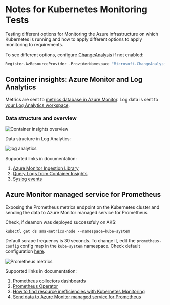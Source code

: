 # Notes for Kubernetes Monitoring Tests

Testing different options for Monitoring the Azure infrastructure on which Kubernetes is running and how to apply different options to apply monitoring to requirements.

To see different options, configure [ChangeAnalysis](https://learn.microsoft.com/en-us/azure/azure-monitor/change/change-analysis) if not enabled:

``` Powershell
Register-AzResourceProvider -ProviderNamespace "Microsoft.ChangeAnalysis"
```

## Container insights: Azure Monitor and Log Analytics

Metrics are sent to [metrics database in Azure Monitor](https://learn.microsoft.com/en-us/azure/azure-monitor/essentials/data-platform-metrics). Log data is sent to [your Log Analytics workspace](https://learn.microsoft.com/en-us/azure/azure-monitor/logs/log-analytics-workspace-overview).

### Data structure and overview

![Container insights overview](https://learn.microsoft.com/en-us/azure/azure-monitor/containers/media/container-insights-overview/azmon-containers-architecture-01.png#lightbox)

Data structure in Log Analytics:

![log analytics](https://learn.microsoft.com/en-us/azure/azure-monitor/logs/media/data-platform-logs/logs-structure.png#lightbox)

Supported links in documentation:

1. [Azure Monitor Ingestion Library](https://devblogs.microsoft.com/azure-sdk/out-with-the-rest-azure-monitor-ingestion-libraries-appear/)
2. [Query Logs from Container Insights](https://learn.microsoft.com/en-us/azure/azure-monitor/containers/container-insights-log-query)
3. [Syslog events](https://learn.microsoft.com/en-us/azure/azure-monitor/reference/tables/syslog)

## Azure Monitor managed service for Prometheus

Exposing the Prometheus metrics endpoint on the Kubernetes cluster and sending the data to Azure Monitor managed service for Prometheus.

Check, if deamon was deployed successfuly on AKS:

`kubectl get ds ama-metrics-node --namespace=kube-system`

Default scrape frequency is 30 seconds. To change it, edit the `prometheus-config` config map in the `kube-system` namespace. Check default configuration [here](https://learn.microsoft.com/en-us/azure/azure-monitor/essentials/prometheus-metrics-scrape-default).

![Prometheus metrics](https://learn.microsoft.com/en-us/azure/azure-monitor/containers/media/container-insights-prometheus/monitoring-kubernetes-architecture.png#lightbox)

Supported links in documentation:

1. [Prometheus collectors dashboards](https://github.com/Azure/prometheus-collector/tree/main/mixins)
2. [Prometheus Operator](https://prometheus-operator.dev/docs/user-guides/getting-started/)
3. [How to find resource inefficiencies with Kubernetes Monitoring](https://grafana.com/blog/2023/03/03/how-to-optimize-resource-utilization-with-kubernetes-monitoring-for-grafana-cloud/?utm_source=grafana_news&utm_medium=rss)
4. [Send data to Azure Monitor managed service for Prometheus](https://learn.microsoft.com/en-us/azure/azure-monitor/containers/container-insights-prometheus?tabs=cluster-wide#send-data-to-azure-monitor-managed-service-for-prometheus)
